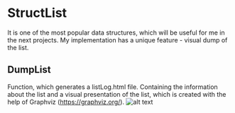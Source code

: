 # StructList
It is one of the most popular data structures,
which will be useful for me in the next projects. 
My implementation has a unique feature - visual dump of the list.
## DumpList
Function, which generates a listLog.html file.
Containing the information about the list and a visual presentation of the list,
which is created with the help of Graphviz (https://graphviz.org/).
![alt text](https://github.com/vihlancevk/StructList/blob/main/StructList/graphviz.png?raw=true)

